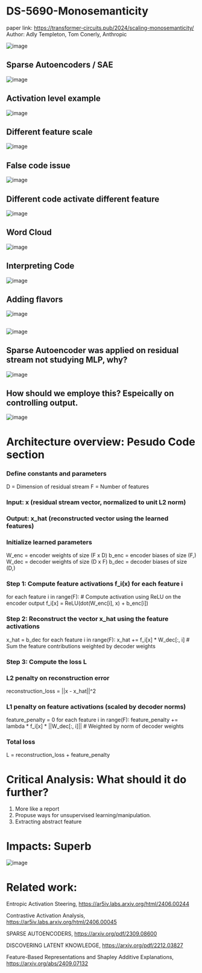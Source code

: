 # DS-5690-Monosemanticity

paper link: https://transformer-circuits.pub/2024/scaling-monosemanticity/
Author:  Adly Templeton, Tom Conerly, Anthropic

![image](https://github.com/user-attachments/assets/7b719866-717e-456f-9ae8-1ec253bf298a)


## Sparse Autoencoders / SAE
![image](https://github.com/user-attachments/assets/18575db3-c96b-49b3-98e0-37375bc3e159)


## Activation level example
![image](https://github.com/user-attachments/assets/5f03faeb-70b1-4bef-86b4-d4bec66d7c15)


## Different feature scale
![image](https://github.com/user-attachments/assets/391067bd-856f-4569-82dd-64fab0bb78b0)



## False code issue
![image](https://github.com/user-attachments/assets/e3eaf57a-2786-467a-8e68-4d78f8b2d61a)

## Different code activate different feature
![image](https://github.com/user-attachments/assets/15a45ef2-814c-4370-b064-0314271ab501)

## Word Cloud
![image](https://github.com/user-attachments/assets/0fa8a82a-c940-46eb-89eb-7999e3264082)

## Interpreting Code
![image](https://github.com/user-attachments/assets/8e5e5b3f-c0a7-46be-888f-1547e3342d66)

## Adding flavors
![image](https://github.com/user-attachments/assets/bec4bfaa-dd2f-4167-ba3a-6e8c2a17fdf7)

##
![image](https://github.com/user-attachments/assets/60f35939-577b-483d-b175-ad92edbbbbff)





## Sparse Autoencoder was applied on residual stream not studying MLP, why?

![image](https://github.com/user-attachments/assets/a50b1c26-c6ec-498a-a5ce-0ba4e3a88264)

## How should we employe this? Espeically on controlling output.

![image](https://github.com/user-attachments/assets/810fabd9-2ff5-4210-8dd9-e789bf181d11)

# Architecture  overview: Pesudo Code section

### Define constants and parameters
D = Dimension of residual stream
F = Number of features

### Input: x (residual stream vector, normalized to unit L2 norm)
### Output: x_hat (reconstructed vector using the learned features)

### Initialize learned parameters
W_enc = encoder weights of size (F x D)
b_enc = encoder biases of size (F,)
W_dec = decoder weights of size (D x F)
b_dec = decoder biases of size (D,)

### Step 1: Compute feature activations f_i(x) for each feature i
for each feature i in range(F):
    # Compute activation using ReLU on the encoder output
    f_i[x] = ReLU(dot(W_enc[i], x) + b_enc[i])

### Step 2: Reconstruct the vector x_hat using the feature activations
x_hat = b_dec
for each feature i in range(F):
    x_hat += f_i[x] * W_dec[:, i]   # Sum the feature contributions weighted by decoder weights

### Step 3: Compute the loss L
### L2 penalty on reconstruction error
reconstruction_loss = ||x - x_hat||^2

### L1 penalty on feature activations (scaled by decoder norms)
feature_penalty = 0
for each feature i in range(F):
    feature_penalty += lambda * f_i[x] * ||W_dec[:, i]||  # Weighted by norm of decoder weights

### Total loss
L = reconstruction_loss + feature_penalty

# Critical Analysis: What should it do further?
1. More like a report
2. Propuse ways for unsupervised learning/manipulation.
3. Extracting abstract feature

# Impacts: Superb
![image](https://github.com/user-attachments/assets/4cd6a2f8-5b80-4e65-a2c8-b1f8eb5d1f1a)


# Related work:
Entropic Activation Steering, https://ar5iv.labs.arxiv.org/html/2406.00244

Contrastive Activation Analysis, https://ar5iv.labs.arxiv.org/html/2406.00045

SPARSE AUTOENCODERS, https://arxiv.org/pdf/2309.08600

DISCOVERING LATENT KNOWLEDGE, https://arxiv.org/pdf/2212.03827

Feature-Based Representations and Shapley Additive Explanations, https://arxiv.org/abs/2409.07132
